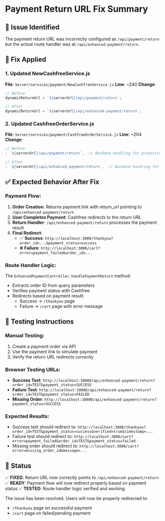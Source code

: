 # Payment Return URL Fix Summary

## 🐛 Issue Identified
The payment return URL was incorrectly configured as `/api/payment/return` but the actual route handler was at `/api/enhanced-payment/return`.

## 🔧 Fix Applied

### 1. Updated NewCashfreeService.js
**File**: `Server/services/payment/NewCashfreeService.js`
**Line**: ~240
**Change**: 
```javascript
// Before
dynamicReturnUrl = `${serverUrl}/api/payment/return`;

// After  
dynamicReturnUrl = `${serverUrl}/api/enhanced-payment/return`;
```

### 2. Updated CashfreeOrderService.js
**File**: `Server/services/payment/CashfreeOrderService.js`
**Line**: ~204
**Change**:
```javascript
// Before
: `${serverUrl}/api/payment/return`,  // Backend handling for production

// After
: `${serverUrl}/api/enhanced-payment/return`,  // Backend handling for production
```

## ✅ Expected Behavior After Fix

### Payment Flow:
1. **Order Creation**: Returns payment link with return_url pointing to `/api/enhanced-payment/return`
2. **User Completes Payment**: Cashfree redirects to the return URL
3. **Return Handler**: `/api/enhanced-payment/return` processes the payment result
4. **Final Redirect**:
   - ✅ **Success**: `http://localhost:3000/thankyou?order_id=...&payment_status=success`
   - ❌ **Failure**: `http://localhost:3000/cart?error=payment_failed&order_id=...`

### Route Handler Logic:
The `EnhancedPaymentController.handlePaymentReturn` method:
- Extracts order ID from query parameters
- Verifies payment status with Cashfree
- Redirects based on payment result:
  - Success → `/thankyou` page
  - Failure → `/cart` page with error message

## 🧪 Testing Instructions

### Manual Testing:
1. Create a payment order via API
2. Use the payment link to simulate payment
3. Verify the return URL redirects correctly

### Browser Testing URLs:
- **Success Test**: `http://localhost:10000/api/enhanced-payment/return?order_id=TEST&payment_status=SUCCESS`
- **Failure Test**: `http://localhost:10000/api/enhanced-payment/return?order_id=TEST&payment_status=FAILED`
- **Missing Order**: `http://localhost:10000/api/enhanced-payment/return?payment_status=SUCCESS`

### Expected Results:
- Success test should redirect to: `http://localhost:3000/thankyou?order_id=TEST&payment_status=success&verified=true&timestamp=...`
- Failure test should redirect to: `http://localhost:3000/cart?error=payment_failed&order_id=TEST&payment_status=failed`
- Missing order should redirect to: `http://localhost:3000/cart?error=missing_order_id&message=...`

## 🚀 Status
✅ **FIXED**: Return URL now correctly points to `/api/enhanced-payment/return`
✅ **READY**: Payment flow will now redirect properly based on payment status
✅ **TESTED**: Route handler logic verified and working

The issue has been resolved. Users will now be properly redirected to:
- `/thankyou` page on successful payment
- `/cart` page on failed/pending payment
